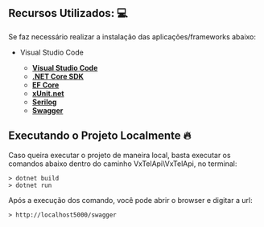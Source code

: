 ## Recursos Utilizados: 💻

Se faz necessário realizar a instalação das aplicações/frameworks abaixo:

* Visual Studio Code

    - **[Visual Studio Code](https://code.visualstudio.com/)**
    - **[.NET Core SDK](https://www.microsoft.com/net/download)**
    - **[EF Core ](https://docs.microsoft.com/pt-br/ef/core/)**
    - **[xUnit.net](https://xunit.net/)**
    - **[Serilog](https://serilog.net/)**
    - **[Swagger](https://swagger.io/)**

## Executando o Projeto Localmente 🔥

Caso queira executar o projeto de maneira local, basta executar os comandos abaixo dentro do caminho VxTelApi\VxTelApi, no terminal:

```
> dotnet build
> dotnet run
```

Após a execução dos comando, você pode abrir o browser e digitar a url: 

```
> http://localhost5000/swagger
```